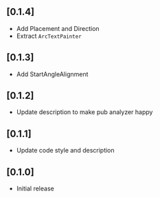 ## [0.1.4]
* Add Placement and Direction
* Extract `ArcTextPainter`

## [0.1.3]
* Add StartAngleAlignment

## [0.1.2]
* Update description to make pub analyzer happy

## [0.1.1]
* Update code style and description

## [0.1.0]
* Initial release
